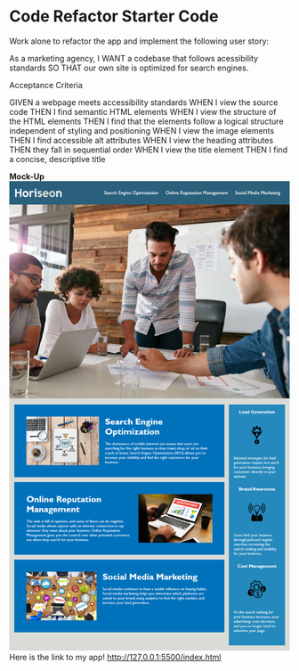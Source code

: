 # Code Refactor Starter Code
Work alone to refactor the app and implement the following user story:

As a marketing agency, I WANT a codebase that follows acessibility standards SO THAT our own site is optimized for search engines.

Acceptance Criteria

GIVEN a webpage meets accessibility standards
WHEN I view the source code
THEN I find semantic HTML elements
WHEN I view the structure of the HTML elements
THEN I find that the elements follow a logical structure independent of styling and positioning
WHEN I view the image elements
THEN I find accessible alt attributes
WHEN I view the heading attributes
THEN they fall in sequential order
WHEN I view the title element
THEN I find a concise, descriptive title

**Mock-Up**
![Alt text](assets/images/image.png)
Here is the link to my app! http://127.0.0.1:5500/index.html